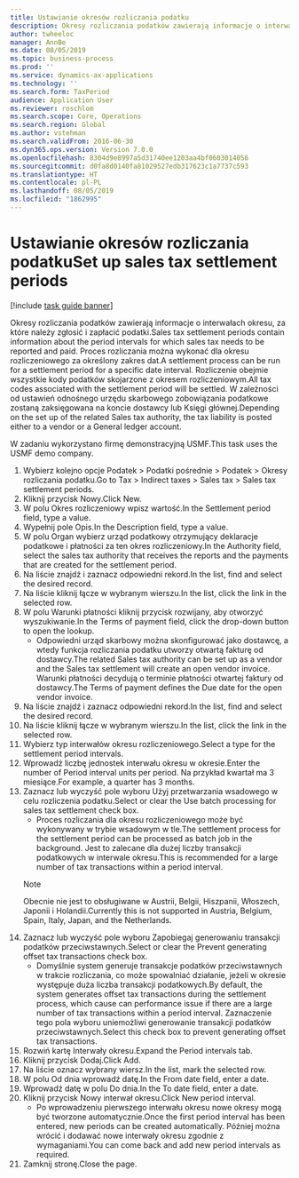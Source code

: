 ```yaml
---
title: Ustawianie okresów rozliczania podatku
description: Okresy rozliczania podatków zawierają informacje o interwałach okresu, za które należy zgłosić i zapłacić podatki.
author: twheeloc
manager: AnnBe
ms.date: 08/05/2019
ms.topic: business-process
ms.prod: ''
ms.service: dynamics-ax-applications
ms.technology: ''
ms.search.form: TaxPeriod
audience: Application User
ms.reviewer: roschlom
ms.search.scope: Core, Operations
ms.search.region: Global
ms.author: vstehman
ms.search.validFrom: 2016-06-30
ms.dyn365.ops.version: Version 7.0.0
ms.openlocfilehash: 8304d9e8997a5d31740ee1203aa4bf0603014056
ms.sourcegitcommit: d0fa8d0140fa81029527edb317623c1a7737c593
ms.translationtype: HT
ms.contentlocale: pl-PL
ms.lasthandoff: 08/05/2019
ms.locfileid: "1862995"
---
```

# <a name="set-up-sales-tax-settlement-periods"></a><span data-ttu-id="54ff9-103">Ustawianie okresów rozliczania podatku</span><span class="sxs-lookup"><span data-stu-id="54ff9-103">Set up sales tax settlement periods</span></span>

[!include [task guide banner](../../includes/task-guide-banner.md)]

<span data-ttu-id="54ff9-104">Okresy rozliczania podatków zawierają informacje o interwałach okresu, za które należy zgłosić i zapłacić podatki.</span><span class="sxs-lookup"><span data-stu-id="54ff9-104">Sales tax settlement periods contain information about the period intervals for which sales tax needs to be reported and paid.</span></span> <span data-ttu-id="54ff9-105">Proces rozliczania można wykonać dla okresu rozliczeniowego za określony zakres dat.</span><span class="sxs-lookup"><span data-stu-id="54ff9-105">A settlement process can be run for a settlement period for a specific date interval.</span></span> <span data-ttu-id="54ff9-106">Rozliczenie obejmie wszystkie kody podatków skojarzone z okresem rozliczeniowym.</span><span class="sxs-lookup"><span data-stu-id="54ff9-106">All tax codes associated with the settlement period will be settled.</span></span> <span data-ttu-id="54ff9-107">W zależności od ustawień odnośnego urzędu skarbowego zobowiązania podatkowe zostaną zaksięgowana na koncie dostawcy lub Księgi głównej.</span><span class="sxs-lookup"><span data-stu-id="54ff9-107">Depending on the set up of the related Sales tax authority, the tax liability is posted either to a vendor or a General ledger account.</span></span>



<span data-ttu-id="54ff9-108">W zadaniu wykorzystano firmę demonstracyjną USMF.</span><span class="sxs-lookup"><span data-stu-id="54ff9-108">This task uses the USMF demo company.</span></span>



1. <span data-ttu-id="54ff9-109">Wybierz kolejno opcje Podatek > Podatki pośrednie > Podatek > Okresy rozliczania podatku.</span><span class="sxs-lookup"><span data-stu-id="54ff9-109">Go to Tax > Indirect taxes > Sales tax > Sales tax settlement periods.</span></span>
2. <span data-ttu-id="54ff9-110">Kliknij przycisk Nowy.</span><span class="sxs-lookup"><span data-stu-id="54ff9-110">Click New.</span></span>
3. <span data-ttu-id="54ff9-111">W polu Okres rozliczeniowy wpisz wartość.</span><span class="sxs-lookup"><span data-stu-id="54ff9-111">In the Settlement period field, type a value.</span></span>
4. <span data-ttu-id="54ff9-112">Wypełnij pole Opis.</span><span class="sxs-lookup"><span data-stu-id="54ff9-112">In the Description field, type a value.</span></span>
5. <span data-ttu-id="54ff9-113">W polu Organ wybierz urząd podatkowy otrzymujący deklaracje podatkowe i płatności za ten okres rozliczeniowy.</span><span class="sxs-lookup"><span data-stu-id="54ff9-113">In the Authority field, select the sales tax authority that receives the reports and the payments that are created for the settlement period.</span></span>
6. <span data-ttu-id="54ff9-114">Na liście znajdź i zaznacz odpowiedni rekord.</span><span class="sxs-lookup"><span data-stu-id="54ff9-114">In the list, find and select the desired record.</span></span>
7. <span data-ttu-id="54ff9-115">Na liście kliknij łącze w wybranym wierszu.</span><span class="sxs-lookup"><span data-stu-id="54ff9-115">In the list, click the link in the selected row.</span></span>
8. <span data-ttu-id="54ff9-116">W polu Warunki płatności kliknij przycisk rozwijany, aby otworzyć wyszukiwanie.</span><span class="sxs-lookup"><span data-stu-id="54ff9-116">In the Terms of payment field, click the drop-down button to open the lookup.</span></span>
    * <span data-ttu-id="54ff9-117">Odpowiedni urząd skarbowy można skonfigurować jako dostawcę, a wtedy funkcja rozliczania podatku utworzy otwartą fakturę od dostawcy.</span><span class="sxs-lookup"><span data-stu-id="54ff9-117">The related Sales tax authority can be set up as a vendor and the Sales tax settlement will create an open vendor invoice.</span></span> <span data-ttu-id="54ff9-118">Warunki płatności decydują o terminie płatności otwartej faktury od dostawcy.</span><span class="sxs-lookup"><span data-stu-id="54ff9-118">The Terms of payment defines the Due date for the open vendor invoice.</span></span>  
9. <span data-ttu-id="54ff9-119">Na liście znajdź i zaznacz odpowiedni rekord.</span><span class="sxs-lookup"><span data-stu-id="54ff9-119">In the list, find and select the desired record.</span></span>
10. <span data-ttu-id="54ff9-120">Na liście kliknij łącze w wybranym wierszu.</span><span class="sxs-lookup"><span data-stu-id="54ff9-120">In the list, click the link in the selected row.</span></span>
11. <span data-ttu-id="54ff9-121">Wybierz typ interwałów okresu rozliczeniowego.</span><span class="sxs-lookup"><span data-stu-id="54ff9-121">Select a type for the settlement period intervals.</span></span>
12. <span data-ttu-id="54ff9-122">Wprowadź liczbę jednostek interwału okresu w okresie.</span><span class="sxs-lookup"><span data-stu-id="54ff9-122">Enter the number of Period interval units per period.</span></span> <span data-ttu-id="54ff9-123">Na przykład kwartał ma 3 miesiące.</span><span class="sxs-lookup"><span data-stu-id="54ff9-123">For example, a quarter has 3 months.</span></span>
13. <span data-ttu-id="54ff9-124">Zaznacz lub wyczyść pole wyboru Użyj przetwarzania wsadowego w celu rozliczenia podatku.</span><span class="sxs-lookup"><span data-stu-id="54ff9-124">Select or clear the Use batch processing for sales tax settlement check box.</span></span>
    * <span data-ttu-id="54ff9-125">Proces rozliczania dla okresu rozliczeniowego może być wykonywany w trybie wsadowym w tle.</span><span class="sxs-lookup"><span data-stu-id="54ff9-125">The settlement process for the settlement period can be processed as batch job in the background.</span></span> <span data-ttu-id="54ff9-126">Jest to zalecane dla dużej liczby transakcji podatkowych w interwale okresu.</span><span class="sxs-lookup"><span data-stu-id="54ff9-126">This is recommended for a large number of tax transactions within a period interval.</span></span>  
    > [!NOTE]
    > <span data-ttu-id="54ff9-127">Obecnie nie jest to obsługiwane w Austrii, Belgii, Hiszpanii, Włoszech, Japonii i Holandii.</span><span class="sxs-lookup"><span data-stu-id="54ff9-127">Currently this is not supported in Austria, Belgium, Spain, Italy, Japan, and the Netherlands.</span></span>
14. <span data-ttu-id="54ff9-128">Zaznacz lub wyczyść pole wyboru Zapobiegaj generowaniu transakcji podatków przeciwstawnych.</span><span class="sxs-lookup"><span data-stu-id="54ff9-128">Select or clear the Prevent generating offset tax transactions check box.</span></span>
    * <span data-ttu-id="54ff9-129">Domyślnie system generuje transakcje podatków przeciwstawnych w trakcie rozliczania, co może spowalniać działanie, jeżeli w okresie występuje duża liczba transakcji podatkowych.</span><span class="sxs-lookup"><span data-stu-id="54ff9-129">By default, the system generates offset tax transactions during the settlement process, which cause can performance issue if there are a large number of tax transactions within a period interval.</span></span> <span data-ttu-id="54ff9-130">Zaznaczenie tego pola wyboru uniemożliwi generowanie transakcji podatków przeciwstawnych.</span><span class="sxs-lookup"><span data-stu-id="54ff9-130">Select this check box to prevent generating offset tax transactions.</span></span>
15. <span data-ttu-id="54ff9-131">Rozwiń kartę Interwały okresu.</span><span class="sxs-lookup"><span data-stu-id="54ff9-131">Expand the Period intervals tab.</span></span>
16. <span data-ttu-id="54ff9-132">Kliknij przycisk Dodaj.</span><span class="sxs-lookup"><span data-stu-id="54ff9-132">Click Add.</span></span>
17. <span data-ttu-id="54ff9-133">Na liście oznacz wybrany wiersz.</span><span class="sxs-lookup"><span data-stu-id="54ff9-133">In the list, mark the selected row.</span></span>
18. <span data-ttu-id="54ff9-134">W polu Od dnia wprowadź datę.</span><span class="sxs-lookup"><span data-stu-id="54ff9-134">In the From date field, enter a date.</span></span>
19. <span data-ttu-id="54ff9-135">Wprowadź datę w polu Do dnia.</span><span class="sxs-lookup"><span data-stu-id="54ff9-135">In the To date field, enter a date.</span></span>
20. <span data-ttu-id="54ff9-136">Kliknij przycisk Nowy interwał okresu.</span><span class="sxs-lookup"><span data-stu-id="54ff9-136">Click New period interval.</span></span>
    * <span data-ttu-id="54ff9-137">Po wprowadzeniu pierwszego interwału okresu nowe okresy mogą być tworzone automatycznie.</span><span class="sxs-lookup"><span data-stu-id="54ff9-137">Once the first period interval has been entered, new periods can be created automatically.</span></span> <span data-ttu-id="54ff9-138">Później można wrócić i dodawać nowe interwały okresu zgodnie z wymaganiami.</span><span class="sxs-lookup"><span data-stu-id="54ff9-138">You can come back and add new period intervals as required.</span></span>  
21. <span data-ttu-id="54ff9-139">Zamknij stronę.</span><span class="sxs-lookup"><span data-stu-id="54ff9-139">Close the page.</span></span>

